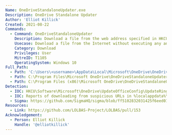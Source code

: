 ```yaml
---
Name: OneDriveStandaloneUpdater.exe
Description: OneDrive Standalone Updater
Author: 'Elliot Killick'
Created: 2021-08-22
Commands:
  - Command: OneDriveStandaloneUpdater
    Description: Download a file from the web address specified in HKCU\Software\Microsoft\OneDrive\UpdateOfficeConfig\UpdateRingSettingURLFromOC. ODSUUpdateXMLUrlFromOC and UpdateXMLUrlFromOC must be equal to non-empty string values in that same registry key. UpdateOfficeConfigTimestamp is a UNIX epoch time which must be set to a large QWORD such as 99999999999 (in decimal) to indicate the URL cache is good. The downloaded file will be in %localappdata%\OneDrive\StandaloneUpdater\PreSignInSettingsConfig.json
    Usecase: Download a file from the Internet without executing any anomalous executables with suspicious arguments
    Category: Download
    Privileges: User
    MitreID: T1105
    OperatingSystem: Windows 10
Full_Path:
  - Path: 'C:\Users\<username>\AppData\Local\Microsoft\OneDrive\OneDriveStandaloneUpdater.exe'
  - Path: C:\Program Files\Microsoft OneDrive\OneDriveStandaloneUpdater.exe
  - Path: C:\Program Files (x86)\Microsoft OneDrive\OneDriveStandaloneUpdater.exe
Detection:
  - IOC: HKCU\Software\Microsoft\OneDrive\UpdateOfficeConfig\UpdateRingSettingURLFromOC being set to a suspicious non-Microsoft controlled URL
  - IOC: Reports of downloading from suspicious URLs in %localappdata%\OneDrive\setup\logs\StandaloneUpdate_*.log files
  - Sigma: https://github.com/SigmaHQ/sigma/blob/ff5102832031425f6eed011dd3a2e62653008c94/rules/windows/registry/registry_set/registry_set_lolbin_onedrivestandaloneupdater.yml
Resources:
  - Link: https://github.com/LOLBAS-Project/LOLBAS/pull/153
Acknowledgement:
  - Person: Elliot Killick
    Handle: '@elliotkillick'
---
```

